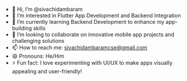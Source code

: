 - 👋 Hi, I’m @sivachidambaram
- 👀 I’m interested in Flutter App Development and Backend Integration  
- 🌱 I’m currently learning Backend Development to enhance my app-building skills  
- 💞️ I’m looking to collaborate on innovative mobile app projects and challenging solutions  
- 📫 How to reach me: sivachidambaramcse@gmail.com 
- 😄 Pronouns: He/Him  
- ⚡ Fun fact: I love experimenting with UI/UX to make apps visually appealing and user-friendly!  

<!---
sivachidambaram002/sivachidambaram002 is a ✨ special ✨ repository because its `README.md` (this file) appears on your GitHub profile.
You can click the Preview link to take a look at your changes.
--->
